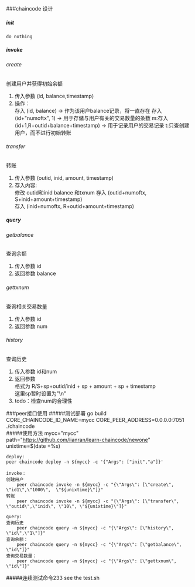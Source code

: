 ###chaincode 设计
##### init
	do nothing
##### invoke
###### create
创建用户并获得初始余额    
1. 传入参数 (id, balance,timestamp)  
2. 操作：  
	存入 (id, balance) -> 作为该用户balance记录，将一直存在
	存入 (id+"numoftx", 1) -> 用于存储与用户有关的交易数量的条数
	m:存入 (id+1,R+outid+balance+timestamp) -> 用于记录用户的交易记录
	t:只查创建用户，而不进行初始转账
###### transfer
转账  
1. 传入参数 (outid, inid, amount, timestamp)  
2. 存入内容:  
	修改 outid和inid balance 和txnum
	存入 (outid+numoftx, S+inid+amount+timestamp)  
	存入 (inid+numoftx, R+outid+amount+timestamp)  
##### query
###### getbalance
查询余额
1. 传入参数 id
2. 返回参数 balance
###### gettxnum
查询相关交易数量
1. 传入参数 id
2. 返回参数 num
###### history
查询历史
1. 传入参数 id和num  
2. 返回参数   
	格式为 R/S+sp+outid/inid + sp + amount + sp + timestamp    
	这里sp暂时设置为"\n" 
3. todo：检查num的合理性   

###peer接口使用
#####测试部署
	go build   
	CORE_CHAINCODE_ID_NAME=mycc CORE_PEER_ADDRESS=0.0.0.0:7051 ./chaincode  
#####使用方法
	mycc="mycc"  
	path="https://github.com/lianran/learn-chaincode/newone"  
	unixtime=$(date +%s)  

	deploy:  
	peer chaincode deploy -n ${mycc} -c '{"Args": ["init","a"]}'  

	invoke： 
	创建用户  
		peer chaincode invoke -n ${mycc} -c "{\"Args\": [\"create\", \"id1\",\"1000\",  \"${unixtime}\"]}"    
	转账
		peer chaincode invoke -n ${mycc} -c "{\"Args\": [\"transfer\", \"outid\",\"inid\", \"10\", \"${unixtime}\"]}"   

	query:
	查询历史
		peer chaincode query -n ${mycc} -c "{\"Args\": [\"history\", \"id\",\"1\"]}"
	查询余额：
		peer chaincode query -n ${mycc} -c "{\"Args\": [\"getbalance\", \"id\"]}"
	查询交易数量：
		peer chaincode query -n ${mycc} -c "{\"Args\": [\"gettxnum\", \"id\"]}"
#####连续测试命令233
	see the test.sh

